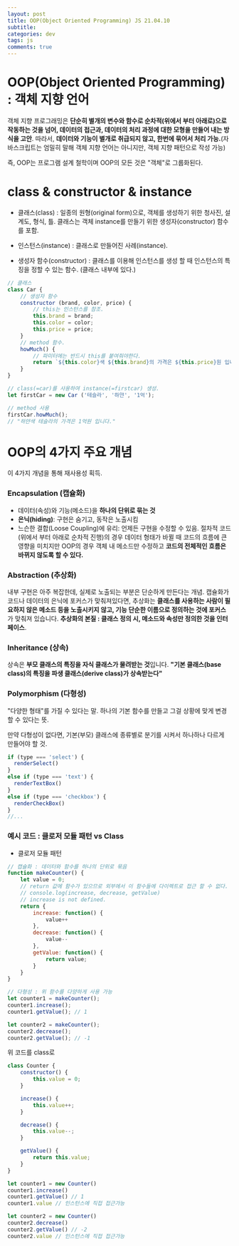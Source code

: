 ```yaml
---  
layout: post  
title: OOP(Object Oriented Programming) JS 21.04.10
subtitle: 
categories: dev
tags: js
comments: true  
--- 
```


# OOP(Object Oriented Programming) : 객체 지향 언어

객체 지향 프로그래밍은 **단순히 별개의 변수와 함수로 순차적(위에서 부터 아래로)으로 작동하는 것을 넘어, 데이터의 접근과, 데이터의 처리 과정에 대한 모형을 만들어 내는 방식을 고안**. 따라서, **데이터와 기능이 별개로 취급되지 않고, 한번에 묶어서 처리 가능.**(자바스크립트는 엄밀히 말해 객체 지향 언어는 아니지만, 객체 지향 패턴으로 작성 가능)

즉, OOP는 프로그램 설계 철학이며 OOP의 모든 것은 "객체"로 그룹화된다.

# class & constructor & instance 

- 클래스(class) : 일종의 원형(original form)으로, 객체를 생성하기 위한 청사진, 설계도, 형식, 틀. 클래스는 객체 instance를 만들기 위한 생성자(constructor) 함수를 포함.

- 인스턴스(instance) : 클래스로 만들어진 사례(instance).

- 생성자 함수(constructor) : 클래스를 이용해 인스턴스를 생성 할 때 인스턴스의 특징을 정할 수 있는 함수. (클래스 내부에 있다.)

```js
// 클래스
class Car {
    // 생성자 함수
    constructor (brand, color, price) {
        // this는 인스턴스를 참조.
        this.brand = brand;
        this.color = color;
        this.price = price;
    }
    // method 함수.
    howMuch() {
        // 파미터에는 반드시 this를 붙여줘야한다.
        return `${this.color}색 ${this.brand}의 가격은 ${this.price}원 입니다.`
    }
}

// class(=car)를 사용하여 instance(=firstcar) 생성.
let firstCar = new Car ('테슬라', '하얀', '1억');

// method 사용
firstCar.howMuch();
// "하얀색 테슬라의 가격은 1억원 입니다."
```

# OOP의 4가지 주요 개념
이 4가지 개념을 통해 재사용성 획득.

### Encapsulation (캡슐화)

- 데이터(속성)와 기능(메소드)을 **하나의 단위로 묶는 것**
- **은닉(hiding)**: 구현은 숨기고, 동작은 노출시킴
- 느슨한 결합(Loose Coupling)에 유리: 언제든 구현을 수정할 수 있음. 절차적 코드(위에서 부터 아래로 순차적 진행)의 경우 데이터 형태가 바뀔 때 코드의 흐름에 큰 영향을 미치지만 OOP의 경우 객체 내 메소드만 수정하고 **코드의 전체적인 흐름은 바뀌지 않도록 할 수 있다.**

### Abstraction (추상화)
내부 구현은 아주 복잡한데, 실제로 노출되는 부분은 단순하게 만든다는 개념. 캡슐화가 코드나 데이터의 은닉에 포커스가 맞춰져있다면, 추상화는 **클래스를 사용하는 사람이 필요하지 않은 메소드 등을 노출시키지 않고, 기능 단순한 이름으로 정의하는 것에 포커스**가 맞춰져 있습니다. **추상화의 본질 : 클래스 정의 시, 메소드와 속성만 정의한 것을 인터페이스**.

### Inheritance (상속)

상속은 **부모 클래스의 특징을 자식 클래스가 물려받는 것**입니다. **"기본 클래스(base class)의 특징을 파생 클래스(derive class)가 상속받는다"**

### Polymorphism (다형성)

"다양한 형태"를 가질 수 있다는 말. 하나의 기본 함수를 만들고 그걸 상황에 맞게 변경할 수 있다는 뜻.

만약 다형성이 없다면, 기본(부모) 클래스에 종류별로 분기를 시켜서 하나하나 다르게 만들어야 할 것.

```js
if (type === 'select') {
  renderSelect()
}
else if (type === 'text') {
  renderTextBox()
}
else if (type === 'checkbox') {
  renderCheckBox()
}
//...
```

### 예시 코드 : 클로저 모듈 패턴 vs Class

- 클로저 모듈 패턴

```js
// 캡슐화 : 데이터와 함수를 하나의 단위로 묶음
function makeCounter() {
    let value = 0;
    // return 값에 함수가 있으므로 외부에서 이 함수들에 다이렉트로 접근 할 수 없다.
    // console.log(increase, decrease, getValue)  
    // increase is not defined.
    return {
        increase: function() {
            value++
        },
        decrease: function() {
            value--
        },
        getValue: function() {
            return value;
        }
    }
}

// 다형성 : 위 함수를 다양하게 사용 가능
let counter1 = makeCounter();
counter1.increase();
counter1.getValue(); // 1

let counter2 = makeCounter();
counter2.decrease();
counter2.getValue(); // -1
```

위 코드를 class로

```js
class Counter {
    constructor() {
        this.value = 0;
    }

    increase() {
        this.value++;
    }

    decrease() {
        this.value--;
    }

    getValue() {
        return this.value;
    }
}

let counter1 = new Counter()
counter1.increase()
counter1.getValue() // 1
counter1.value // 인스턴스에 직접 접근가능

let counter2 = new Counter()
counter2.decrease()
counter2.getValue() // -2
counter2.value // 인스턴스에 직접 접근가능
```